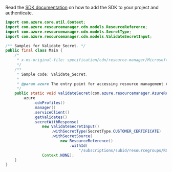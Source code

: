 Read the [SDK documentation](https://github.com/Azure/azure-sdk-for-java/blob/azure-resourcemanager_2.13.0/sdk/resourcemanager/azure-resourcemanager/README.md) on how to add the SDK to your project and authenticate.

```java
import com.azure.core.util.Context;
import com.azure.resourcemanager.cdn.models.ResourceReference;
import com.azure.resourcemanager.cdn.models.SecretType;
import com.azure.resourcemanager.cdn.models.ValidateSecretInput;

/** Samples for Validate Secret. */
public final class Main {
    /*
     * x-ms-original-file: specification/cdn/resource-manager/Microsoft.Cdn/stable/2021-06-01/examples/Validate_Secret.json
     */
    /**
     * Sample code: Validate_Secret.
     *
     * @param azure The entry point for accessing resource management APIs in Azure.
     */
    public static void validateSecret(com.azure.resourcemanager.AzureResourceManager azure) {
        azure
            .cdnProfiles()
            .manager()
            .serviceClient()
            .getValidates()
            .secretWithResponse(
                new ValidateSecretInput()
                    .withSecretType(SecretType.CUSTOMER_CERTIFICATE)
                    .withSecretSource(
                        new ResourceReference()
                            .withId(
                                "/subscriptions/subid/resourcegroups/RG/providers/Microsoft.KeyVault/vault/kvName/certificate/certName")),
                Context.NONE);
    }
}
```
